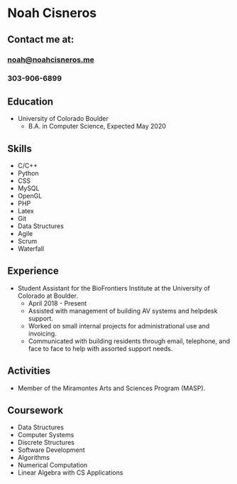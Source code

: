 # Noah Cisneros
## Contact me at:
### noah@noahcisneros.me
### 303-906-6899


## Education

* University of Colorado Boulder
  * B.A. in Computer Science, Expected May 2020


## Skills

- C/C++
- Python
- CSS
- MySQL
- OpenGL
- PHP
- Latex
- Git
- Data Structures
- Agile
- Scrum
- Waterfall

## Experience

* Student Assistant for the BioFrontiers Institute at the University of Colorado at Boulder.
  * April 2018 - Present
  * Assisted with management of building AV systems and helpdesk support.
  * Worked on small internal projects for administrational use and invoicing.
  * Communicated with building residents through email, telephone, and face to face to help with assorted support needs.


## Activities

- Member of the Miramontes Arts and Sciences Program (MASP).

## Coursework

- Data Structures
- Computer Systems
- Discrete Structures
- Software Development
- Algorithms
- Numerical Computation
- Linear Algebra with CS Applications
